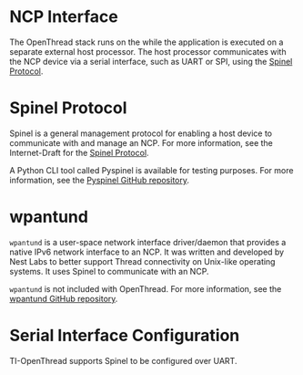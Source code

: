 # NCP Interface

The OpenThread stack runs on the while the application is executed on a
separate external host processor. The host processor communicates with
the NCP device via a serial interface, such as UART or SPI, using the
[Spinel Protocol](https://github.com/openthread/spinel-spec).

# Spinel Protocol 

Spinel is a general management protocol for enabling a host device to
communicate with and manage an NCP. For more information, see the
Internet-Draft for the [Spinel Protocol](https://github.com/openthread/spinel-spec).

A Python CLI tool called Pyspinel is available for testing purposes. For
more information, see the [Pyspinel GitHub repository](https://github.com/openthread/pyspinel).

# wpantund 

`wpantund` is a user-space network interface driver/daemon that provides
a native IPv6 network interface to an NCP. It was written and developed
by Nest Labs to better support Thread connectivity on Unix-like
operating systems. It uses Spinel to communicate with an NCP.

`wpantund` is not included with OpenThread. For more information, see
the [wpantund GitHub repository](https://github.com/openthread/wpantund).

# Serial Interface Configuration 

TI-OpenThread supports Spinel to be configured over UART.